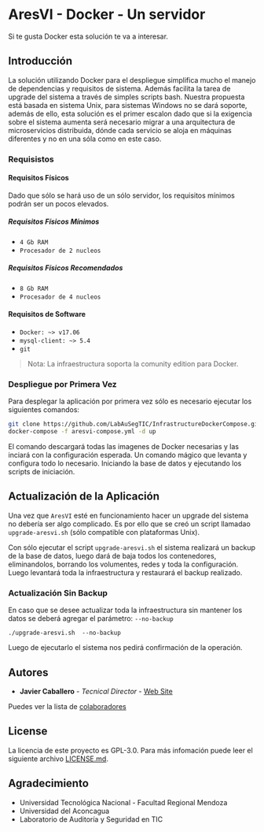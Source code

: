 # AresVI - Docker - Un servidor

Si te gusta Docker esta solución te va a interesar.

## Introducción

La solución utilizando Docker para el despliegue simplifica mucho el manejo de dependencias y requisitos de sistema. Además facilita la tarea de upgrade del sistema a través de simples scripts bash. Nuestra propuesta está basada en sistema Unix, para sistemas Windows no se dará soporte, además de ello, esta solución es el primer escalon dado que si la exigencia sobre el sistema aumenta será necesario migrar a una arquitectura de microservicios distribuida, dónde cada servicio se aloja en máquinas diferentes y no en una sóla como en este caso.

### Requisistos

#### Requisitos Físicos

Dado que sólo se hará uso de un sólo servidor, los requisitos mínimos podrán ser un pocos elevados.

##### Requisitos Físicos Mínimos

- `4 Gb RAM`
- `Procesador de 2 nucleos`

##### Requisitos Físicos Recomendados

- `8 Gb RAM`
- `Procesador de 4 nucleos`

#### Requisitos de Software

- `Docker: ~> v17.06 `
- `mysql-client: ~> 5.4`
- `git`

> Nota: La infraestructura soporta la comunity edition para Docker.

### Despliegue por Primera Vez

Para desplegar la aplicación por primera vez sólo es necesario ejecutar los siguientes comandos:

```Bash
git clone https://github.com/LabAuSegTIC/InfrastructureDockerCompose.git
docker-compose -f aresvi-compose.yml -d up
```

El comando descargará todas las imagenes de Docker necesarias y las inciará con la configuración esperada. Un comando mágico que levanta y configura todo lo necesario. Iniciando la base de datos y ejecutando los scripts de iniciación.

## Actualización de la Aplicación

Una vez que `AresVI` esté en funcionamiento hacer un upgrade del sistema no debería ser algo complicado. Es por ello que se creó un script llamadao `upgrade-aresvi.sh` (sólo compatible con plataformas Unix).

Con sólo ejecutar el script `upgrade-aresvi.sh` el sistema realizará un backup de la base de datos, luego dará de baja todos los contenedores, eliminandolos, borrando los volumentes, redes y toda la configuración. Luego levantará toda la infraestructura y restaurará el backup realizado.

### Actualización Sin Backup

En caso que se desee actualizar toda la infraestructura sin mantener los datos se deberá agregar el parámetro: `--no-backup`

``./upgrade-aresvi.sh  --no-backup ``

Luego de ejecutarlo el sistema nos pedirá confirmación de la operación.

## Autores

* **Javier Caballero** - *Tecnical Director* - [Web Site](http://javiercaballero.info)

Puedes ver la lista de [colaboradores](https://github.com/orgs/LabAuSegTIC/outside-collaborators) 

## License

La licencia de este proyecto es  GPL-3.0. Para más infomación puede leer el siguiente archivo  [LICENSE.md](https://github.com/LabAuSegTIC/InfrastructureDockerCompose/blob/master/LICENSE).

## Agradecimiento

* Universidad Tecnológica Nacional - Facultad Regional Mendoza
* Universidad del Aconcagua
* Laboratorio de Auditoría y Seguridad en TIC
